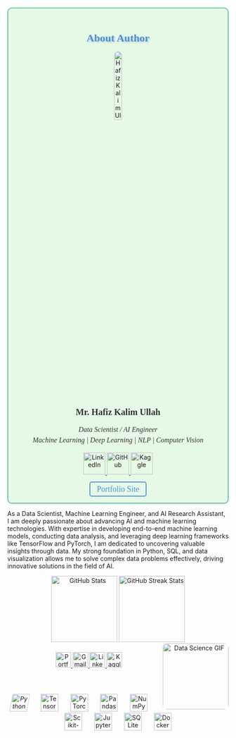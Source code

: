 <div style="background-color:#E6F9E6; padding: 20px; border-radius: 10px; box-shadow: 0 2px 4px 0 rgba(0, 0, 0, 0.1); border:2px solid #66C2A5; margin-top: 20px;">
    <h1 style="font-size:24px; font-family:Georgia, serif; color:#4A90E2; text-align: center; text-shadow: 2px 2px 4px rgba(0, 0, 0, 0.2);">
        About Author
    </h1>
    <div style="text-align:center;">
        <a href="https://www.linkedin.com/in/hafizkalimullah/">
            <img src="https://media.licdn.com/dms/image/v2/D4E03AQEa6oE6JdFbTQ/profile-displayphoto-shrink_200_200/profile-displayphoto-shrink_200_200/0/1729333367804?e=1741219200&v=beta&t=gCWp1Yr18TkOP3af6-g-2vsRVJgvkvzbnnusC-YDqUc" style="width: 20%; border-radius: 50%;" alt="Hafiz Kalim Ullah">
        </a>
    </div>
    <h2 style="font-size:20px; font-family:Georgia, serif; color:#333; text-align:center;">Mr. Hafiz Kalim Ullah</h2>
    <p style="font-size:16px; font-family:Georgia, serif; line-height: 1.5em; text-align:center; color:#333;">
        <em>Data Scientist / AI Engineer</em><br>
        <em>Machine Learning | Deep Learning | NLP | Computer Vision</em>
    </p>
    <div style="text-align:center; margin-top: 10px;">
        <a href="https://www.linkedin.com/in/hafizkalimullah/">
            <img width="50" height="50" src="https://img.icons8.com/color/48/linkedin.png" alt="LinkedIn">
        </a>
        <a href="https://github.com/Kalimullah49">
            <img width="50" height="50" src="https://img.icons8.com/ios-glyphs/50/github.png" alt="GitHub">
        </a>
        <a href="https://www.kaggle.com/hafizkalimullah">
            <img width="50" height="50" src="https://img.icons8.com/clouds/100/kaggle.png" alt="Kaggle">
        </a>
    </div>
    <div style="text-align:center; margin-top: 20px;">
        <a href="https://ww.hku.kesug.com" style="font-size:18px; font-family:Georgia, serif; color:#4A90E2; text-decoration:none; border:2px solid #4A90E2; padding: 5px 15px; border-radius: 5px;">
            Portfolio Site
        </a>
    </div>
</div>

<head>
  <link href="https://fonts.googleapis.com/css2?family=Lobster&display=swap" rel="stylesheet">
</head>

<p align="left"> 
As a Data Scientist, Machine Learning Engineer, and AI Research Assistant, I am deeply passionate about advancing AI and machine learning technologies. With expertise in developing end-to-end machine learning models, conducting data analysis, and leveraging deep learning frameworks like TensorFlow and PyTorch, I am dedicated to uncovering valuable insights through data. My strong foundation in Python, SQL, and data visualization allows me to solve complex data problems effectively, driving innovative solutions in the field of AI. 
</p>

<div align="center"> 
  <img src="https://github-readme-stats.vercel.app/api?username=Kalimullah49&hide_title=false&hide_rank=false&show_icons=true&include_all_commits=true&count_private=true&disable_animations=false&theme=dracula&locale=en&hide_border=false" height="150" alt="GitHub Stats" /> 
  <img src="https://streak-stats.demolab.com?user=Kalimullah49&locale=en&mode=daily&theme=dracula&hide_border=false&border_radius=5" height="150" alt="GitHub Streak Stats" /> 
</div>

<div align="center"> 
  <img align="right" height="150" src="https://i.imgflip.com/65efzo.gif" alt="Data Science GIF" style="border-radius: 10px;" /> 
</div>

<div align="center" style="margin: 20px;"> 
  <a href="https://ww.hku.kesug.com" target="_blank"> 
    <img src="https://img.shields.io/static/v1?message=Portfolio&logo=web&label=&color=0A66C2&logoColor=white&labelColor=&style=plastic" height="35" alt="Portfolio logo" /> 
  </a> 

  <a href="mailto:hafizkalimullah49@gmail.com" target="_blank"> 
    <img src="https://img.shields.io/static/v1?message=Gmail&logo=gmail&label=&color=D14836&logoColor=white&labelColor=&style=plastic" height="35" alt="Gmail logo" /> 
  </a> 
  <a href="https://www.linkedin.com/in/hafizkalimullah/" target="_blank"> 
    <img src="https://img.shields.io/static/v1?message=LinkedIn&logo=linkedin&label=&color=0077B5&logoColor=white&labelColor=&style=plastic" height="35" alt="LinkedIn logo" /> 
  </a> 
  <a href="https://www.kaggle.com/hafizkalimullah" target="_blank"> 
    <img src="https://img.shields.io/static/v1?message=Kaggle&logo=kaggle&label=&color=20BEFF&logoColor=white&labelColor=&style=plastic" height="35" alt="Kaggle logo" /> 
  </a> 
</div>

<br>

<div align="center" style="margin-top: 20px;"> 
  <img src="https://cdn.jsdelivr.net/gh/devicons/devicon/icons/python/python-original.svg" height="40" alt="Python logo" style="transform: skew(-10deg);" /> 
  <img width="20" /> 
  <img src="https://cdn.jsdelivr.net/gh/devicons/devicon/icons/tensorflow/tensorflow-original.svg" height="40" alt="TensorFlow logo" style="transform: skew(0deg);" /> 
  <img width="20" /> 
  <img src="https://cdn.jsdelivr.net/gh/devicons/devicon/icons/pytorch/pytorch-original.svg" height="40" alt="PyTorch logo" style="transform: skew(0deg);" /> 
  <img width="20" /> 
  <img src="https://cdn.jsdelivr.net/gh/devicons/devicon/icons/pandas/pandas-original.svg" height="40" alt="Pandas logo" style="transform: skew(0deg);" /> 
  <img width="20" /> 
  <img src="https://cdn.jsdelivr.net/gh/devicons/devicon/icons/numpy/numpy-original.svg" height="40" alt="NumPy logo" style="transform: skew(0deg);" /> 
  <img width="20" /> 
  <img src="https://upload.wikimedia.org/wikipedia/commons/0/05/Scikit_learn_logo_small.svg" height="40" alt="Scikit-learn logo" style="transform: skew(0deg);" /> 
  <img width="20" /> 
  <img src="https://cdn.jsdelivr.net/gh/devicons/devicon/icons/jupyter/jupyter-original.svg" height="40" alt="Jupyter logo" style="transform: skew(0deg);" /> 
  <img width="20" /> 
  <img src="https://cdn.jsdelivr.net/gh/devicons/devicon/icons/sqlite/sqlite-original.svg" height="40" alt="SQLite logo" style="transform: skew(0deg);" /> 
  <img width="20" /> 
  <img src="https://cdn.jsdelivr.net/gh/devicons/devicon/icons/docker/docker-original.svg" height="40" alt="Docker logo" style="transform: skew(0deg);" /> 
</div>
